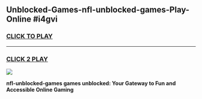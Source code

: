 
## Unblocked-Games-nfl-unblocked-games-Play-Online #i4gvi
<h3>
<a href="https://news.freeplayer.one?title=nfl-unblocked-games&ref=3">CLICK TO PLAY</a></h3>
<hr>

<h3>
<a href="https://news.freeplayer.one?title=nfl-unblocked-games&ref=3">CLICK 2 PLAY</a>
  
</h3>

<a href="https://news.freeplayer.one?title=nfl-unblocked-games&ref=3"><img src="https://clearcache.store/games.png"></a>


**nfl-unblocked-games games unblocked: Your Gateway to Fun and Accessible Online Gaming**
